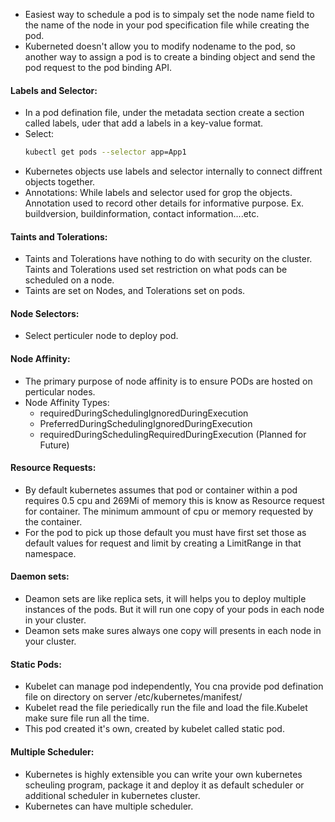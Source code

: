 - Easiest way to schedule a pod is to simpaly set the node name field to the name of the node in your pod specification file while creating the pod. 
- Kuberneted doesn't allow you to modify nodename to the pod, so another way to assign a pod is to create a binding object and send the pod request to the pod binding API.

#### Labels and Selector:

- In a pod defination file, under the metadata section create a section called labels, uder that add a labels in a key-value format. 
- Select:
  ```sh
  kubectl get pods --selector app=App1
  ```
- Kubernetes objects use labels and selector internally to connect diffrent objects together. 
- Annotations: While labels and selector used for grop the objects. Annotation used to record other details for informative purpose. Ex. buildversion, buildinformation, contact information....etc. 

#### Taints and Tolerations:

- Taints and Tolerations have nothing to do with security on the cluster. Taints and Tolerations used set restriction on what pods can be scheduled on a node.
- Taints are set on Nodes, and Tolerations set on pods.

#### Node Selectors:

- Select perticuler node to deploy pod.

#### Node Affinity: 

- The primary purpose of node affinity is to ensure PODs are hosted on perticular nodes.
- Node Affinity Types:
  - requiredDuringSchedulingIgnoredDuringExecution
  - PreferredDuringSchedulingIgnoredDuringExecution
  - requiredDuringSchedulingRequiredDuringExecution (Planned for Future)

#### Resource Requests:

- By default kubernetes assumes that pod or container within a pod requires 0.5 cpu and 269Mi of memory this is know as Resource request for container. The minimum ammount of cpu or memory requested by the container. 
- For the pod to pick up those default you must have first set those as default values for request and limit by creating a LimitRange in that namespace.

#### Daemon sets:

- Deamon sets are like replica sets, it will helps you to deploy multiple instances of the pods. But it will run one copy of your pods in each node in your cluster. 
- Deamon sets make sures always one copy will presents in each node in your cluster. 

#### Static Pods:

- Kubelet can manage pod independently, You cna provide pod defination file on directory on server /etc/kubernetes/manifest/
- Kubelet read the file periedically run the file and load the file.Kubelet make sure file run all the time.
- This pod created it's own, created by kubelet called static pod.

#### Multiple Scheduler:

- Kubernetes is highly extensible you can write your own kubernetes scheuling program, package it and deploy it as default scheduler or additional scheduler in kubernetes cluster.
- Kubernetes can have multiple scheduler. 